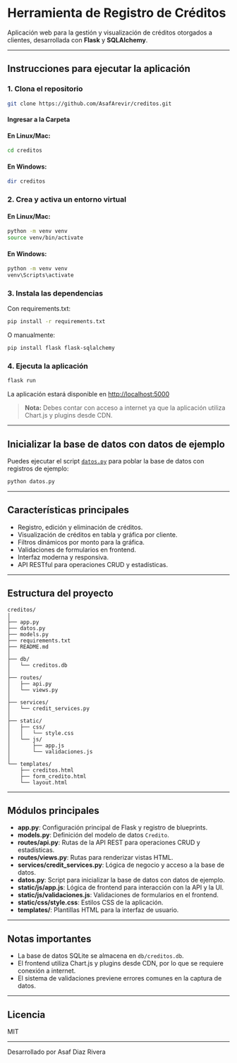 # Herramienta de Registro de Créditos

Aplicación web para la gestión y visualización de créditos otorgados a clientes, desarrollada con **Flask** y **SQLAlchemy**.

---

## Instrucciones para ejecutar la aplicación

### 1. Clona el repositorio

```sh
git clone https://github.com/AsafArevir/creditos.git
```
#### Ingresar a la Carpeta

#### En Linux/Mac:

```sh
cd creditos
```

#### En Windows:

```sh
dir creditos
```

### 2. Crea y activa un entorno virtual

#### En Linux/Mac:

```sh
python -m venv venv
source venv/bin/activate
```

#### En Windows:

```sh
python -m venv venv
venv\Scripts\activate
```

### 3. Instala las dependencias

Con requirements.txt:

```sh
pip install -r requirements.txt
```

O manualmente:

```sh
pip install flask flask-sqlalchemy
```

### 4. Ejecuta la aplicación

```sh
flask run
```

La aplicación estará disponible en [http://localhost:5000](http://localhost:5000)

> **Nota:** Debes contar con acceso a internet ya que la aplicación utiliza Chart.js y plugins desde CDN.

---

## Inicializar la base de datos con datos de ejemplo

Puedes ejecutar el script [`datos.py`](datos.py) para poblar la base de datos con registros de ejemplo:

```sh
python datos.py
```

---

## Características principales

- Registro, edición y eliminación de créditos.
- Visualización de créditos en tabla y gráfica por cliente.
- Filtros dinámicos por monto para la gráfica.
- Validaciones de formularios en frontend.
- Interfaz moderna y responsiva.
- API RESTful para operaciones CRUD y estadísticas.

---

## Estructura del proyecto

```
creditos/
│
├── app.py
├── datos.py
├── models.py
├── requirements.txt
├── README.md
│
├── db/
│   └── creditos.db
│
├── routes/
│   ├── api.py
│   └── views.py
│
├── services/
│   └── credit_services.py
│
├── static/
│   ├── css/
│   │   └── style.css
│   └── js/
│       ├── app.js
│       └── validaciones.js
│
└── templates/
    ├── creditos.html
    ├── form_credito.html
    └── layout.html
```

---

## Módulos principales

- **app.py**: Configuración principal de Flask y registro de blueprints.
- **models.py**: Definición del modelo de datos `Credito`.
- **routes/api.py**: Rutas de la API REST para operaciones CRUD y estadísticas.
- **routes/views.py**: Rutas para renderizar vistas HTML.
- **services/credit_services.py**: Lógica de negocio y acceso a la base de datos.
- **datos.py**: Script para inicializar la base de datos con datos de ejemplo.
- **static/js/app.js**: Lógica de frontend para interacción con la API y la UI.
- **static/js/validaciones.js**: Validaciones de formularios en el frontend.
- **static/css/style.css**: Estilos CSS de la aplicación.
- **templates/**: Plantillas HTML para la interfaz de usuario.

---

## Notas importantes

- La base de datos SQLite se almacena en `db/creditos.db`.
- El frontend utiliza Chart.js y plugins desde CDN, por lo que se requiere conexión a internet.
- El sistema de validaciones previene errores comunes en la captura de datos.

---

## Licencia

MIT

---

Desarrollado por Asaf Diaz Rivera
